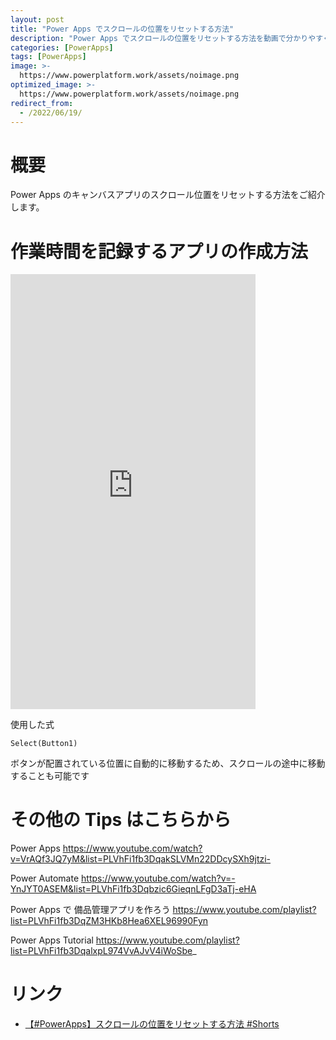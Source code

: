 ```yaml
---
layout: post
title: "Power Apps でスクロールの位置をリセットする方法"
description: "Power Apps でスクロールの位置をリセットする方法を動画で分かりやすく解説"
categories: [PowerApps]
tags: [PowerApps]
image: >-
  https://www.powerplatform.work/assets/noimage.png
optimized_image: >-
  https://www.powerplatform.work/assets/noimage.png
redirect_from:
  - /2022/06/19/
---
```



#  概要

Power Apps のキャンバスアプリのスクロール位置をリセットする方法をご紹介します。


# 作業時間を記録するアプリの作成方法

<iframe width="392" height="696" src="https://www.youtube.com/embed/jBRtQgar_Ds" title="【#PowerApps】スクロールの位置をリセットする方法 #Shorts" frameborder="0" allow="accelerometer; autoplay; clipboard-write; encrypted-media; gyroscope; picture-in-picture" allowfullscreen></iframe>


使用した式

```
Select(Button1)
```


ボタンが配置されている位置に自動的に移動するため、スクロールの途中に移動することも可能です


# その他の Tips はこちらから

Power Apps
https://www.youtube.com/watch?v=VrAQf3JQ7yM&list=PLVhFi1fb3DqakSLVMn22DDcySXh9jtzi- 

Power Automate
https://www.youtube.com/watch?v=-YnJYT0ASEM&list=PLVhFi1fb3Dqbzic6GieqnLFgD3aTj-eHA

Power Apps で 備品管理アプリを作ろう
https://www.youtube.com/playlist?list=PLVhFi1fb3DqZM3HKb8Hea6XEL96990Fyn

Power Apps Tutorial
https://www.youtube.com/playlist?list=PLVhFi1fb3DqalxpL974VvAJvV4iWoSbe_

# リンク


- [【#PowerApps】スクロールの位置をリセットする方法 #Shorts](https://www.youtube.com/shorts/jBRtQgar_Ds)

